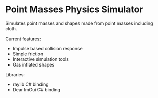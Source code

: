 # Point Masses Physics Simulator

Simulates point masses and shapes made from point masses including cloth.

Current features:
- Impulse based collision response
- Simple friction
- Interactive simulation tools
- Gas inflated shapes

Libraries:
- raylib C# binding
- Dear ImGui C# binding
